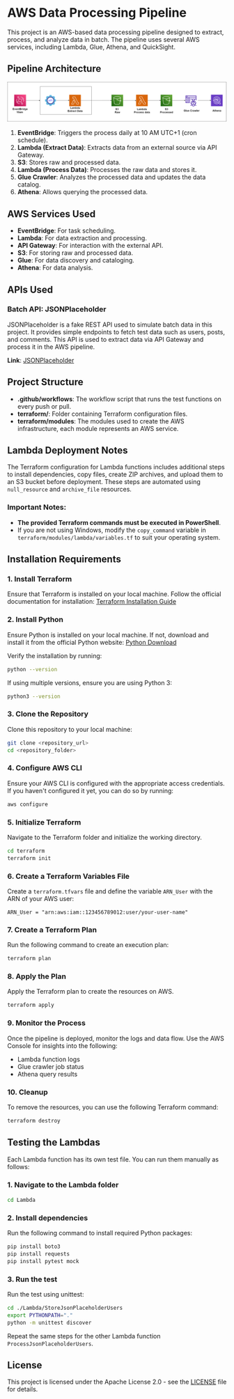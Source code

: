 # AWS Data Processing Pipeline

This project is an AWS-based data processing pipeline designed to extract, process, and analyze data in batch. The pipeline uses several AWS services, including Lambda, Glue, Athena, and QuickSight.

## Pipeline Architecture
![AWS pipeline diagram](Image/aws_pipeline.png)

1. **EventBridge**: Triggers the process daily at 10 AM UTC+1 (cron schedule).
2. **Lambda (Extract Data)**: Extracts data from an external source via API Gateway.
3. **S3**: Stores raw and processed data.
4. **Lambda (Process Data)**: Processes the raw data and stores it.
5. **Glue Crawler**: Analyzes the processed data and updates the data catalog.
6. **Athena**: Allows querying the processed data.

## AWS Services Used

- **EventBridge**: For task scheduling.
- **Lambda**: For data extraction and processing.
- **API Gateway**: For interaction with the external API.
- **S3**: For storing raw and processed data.
- **Glue**: For data discovery and cataloging.
- **Athena**: For data analysis.

## APIs Used

### Batch API: JSONPlaceholder
JSONPlaceholder is a fake REST API used to simulate batch data in this project. It provides simple endpoints to fetch test data such as users, posts, and comments. This API is used to extract data via API Gateway and process it in the AWS pipeline.

**Link**: [JSONPlaceholder](https://jsonplaceholder.typicode.com)

## Project Structure

- **.github/workflows**: The workflow script that runs the test functions on every push or pull.
- **terraform/**: Folder containing Terraform configuration files.
- **terraform/modules**: The modules used to create the AWS infrastructure, each module represents an AWS service.

## Lambda Deployment Notes

The Terraform configuration for Lambda functions includes additional steps to install dependencies, copy files, create ZIP archives, and upload them to an S3 bucket before deployment. These steps are automated using `null_resource` and `archive_file` resources.

### Important Notes:
- **The provided Terraform commands must be executed in PowerShell**.
- If you are not using Windows, modify the `copy_command` variable in `terraform/modules/lambda/variables.tf` to suit your operating system.

## Installation Requirements

### 1. Install Terraform
Ensure that Terraform is installed on your local machine. Follow the official documentation for installation:
[Terraform Installation Guide](https://learn.hashicorp.com/tutorials/terraform/install-cli)

### 2. Install Python
Ensure Python is installed on your local machine. If not, download and install it from the official Python website:
[Python Download](https://www.python.org/downloads/)

Verify the installation by running:
```bash
python --version
```

If using multiple versions, ensure you are using Python 3:
```bash
python3 --version
```

### 3. Clone the Repository
Clone this repository to your local machine:
```bash
git clone <repository_url>
cd <repository_folder>
```

### 4. Configure AWS CLI
Ensure your AWS CLI is configured with the appropriate access credentials.
If you haven't configured it yet, you can do so by running:
```bash
aws configure
```

### 5. Initialize Terraform
Navigate to the Terraform folder and initialize the working directory.
```bash
cd terraform
terraform init
```

### 6. Create a Terraform Variables File
Create a `terraform.tfvars` file and define the variable `ARN_User` with the ARN of your AWS user:
```hcl
ARN_User = "arn:aws:iam::123456789012:user/your-user-name"
```

### 7. Create a Terraform Plan
Run the following command to create an execution plan:
```bash
terraform plan
```

### 8. Apply the Plan
Apply the Terraform plan to create the resources on AWS.
```bash
terraform apply
```

### 9. Monitor the Process
Once the pipeline is deployed, monitor the logs and data flow. Use the AWS Console for insights into the following:
- Lambda function logs
- Glue crawler job status
- Athena query results

### 10. Cleanup
To remove the resources, you can use the following Terraform command:
```bash
terraform destroy
```

## Testing the Lambdas

Each Lambda function has its own test file. You can run them manually as follows:

### 1. Navigate to the Lambda folder
```bash
cd Lambda
```

### 2. Install dependencies
Run the following command to install required Python packages:
```bash
pip install boto3
pip install requests
pip install pytest mock
```

### 3. Run the test
Run the test using unittest:
```bash
cd ./Lambda/StoreJsonPlaceholderUsers
export PYTHONPATH="." 
python -m unittest discover
```

Repeat the same steps for the other Lambda function `ProcessJsonPlaceholderUsers`.

## License

This project is licensed under the Apache License 2.0 - see the [LICENSE](LICENSE) file for details.

